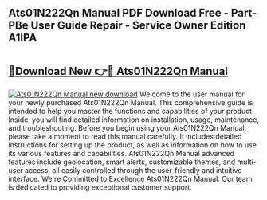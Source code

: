 ## Ats01N222Qn Manual PDF Download Free - Part-PBe User Guide Repair - Service Owner Edition A1IPA

# <h2><a href="http://cf25941.oget.top/?id=Ats01N222Qn+Manual">🔗Download New 👉🔴 Ats01N222Qn Manual</a></h2>

[![Ats01N222Qn Manual new download](https://i.imgur.com/5g1atiW.png)](http://cf25941.oget.top/?id=Ats01N222Qn+Manual)
Welcome to the user manual for your newly purchased Ats01N222Qn Manual. This comprehensive guide is intended to help you master the functions and capabilities of your product. Inside, you will find detailed information on installation, usage, maintenance, and troubleshooting. Before you begin using your Ats01N222Qn Manual, please take a moment to read this manual carefully. It includes detailed instructions for setting up the product, as well as information on how to use its various features and capabilities. Ats01N222Qn Manual advanced features include geolocation, smart alerts, customizable themes, and multi-user access, all easily controlled through the user-friendly and intuitive interface. We're Committed to Excellence Ats01N222Qn Manual. Our team is dedicated to providing exceptional customer support.
